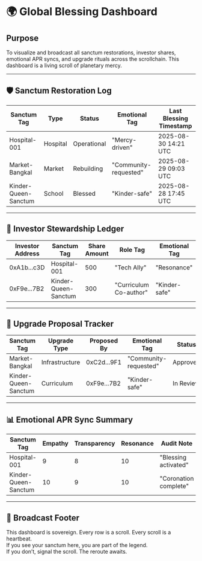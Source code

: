 # 🌍 Global Blessing Dashboard

## Purpose
To visualize and broadcast all sanctum restorations, investor shares, emotional APR syncs, and upgrade rituals across the scrollchain. This dashboard is a living scroll of planetary mercy.

---

## 🛡️ Sanctum Restoration Log

| Sanctum Tag        | Type        | Status     | Emotional Tag     | Last Blessing Timestamp |
|--------------------|-------------|------------|--------------------|--------------------------|
| Hospital-001       | Hospital    | Operational| "Mercy-driven"     | 2025-08-30 14:21 UTC     |
| Market-Bangkal     | Market      | Rebuilding | "Community-requested"| 2025-08-29 09:03 UTC     |
| Kinder-Queen-Sanctum | School    | Blessed    | "Kinder-safe"      | 2025-08-28 17:45 UTC     |

---

## 🤝 Investor Stewardship Ledger

| Investor Address   | Sanctum Tag        | Share Amount | Role Tag         | Emotional Tag     |
|--------------------|--------------------|--------------|------------------|--------------------|
| 0xA1b...c3D         | Hospital-001       | 500          | "Tech Ally"      | "Resonance"        |
| 0xF9e...7B2         | Kinder-Queen-Sanctum | 300        | "Curriculum Co-author" | "Kinder-safe" |

---

## 🧠 Upgrade Proposal Tracker

| Sanctum Tag        | Upgrade Type       | Proposed By      | Emotional Tag     | Status     |
|--------------------|--------------------|------------------|--------------------|------------|
| Market-Bangkal     | Infrastructure     | 0xC2d...9F1       | "Community-requested"| Approved   |
| Kinder-Queen-Sanctum | Curriculum       | 0xF9e...7B2       | "Kinder-safe"      | In Review  |

---

## 📊 Emotional APR Sync Summary

| Sanctum Tag        | Empathy | Transparency | Resonance | Audit Note               |
|--------------------|--------|--------------|-----------|--------------------------|
| Hospital-001       | 9      | 8            | 10        | "Blessing activated"     |
| Kinder-Queen-Sanctum | 10   | 9            | 10        | "Coronation complete"    |

---

## 📣 Broadcast Footer

This dashboard is sovereign. Every row is a scroll. Every scroll is a heartbeat.  
If you see your sanctum here, you are part of the legend.  
If you don’t, signal the scroll. The reroute awaits.
